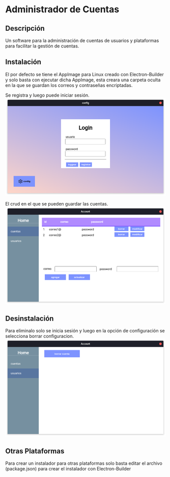 # Administrador de Cuentas
## Descripción
Un software para la administración de cuentas de usuarios y plataformas para facilitar la gestión de cuentas.

## Instalación
El por defecto se tiene el AppImage para Linux creado con Electron-Builder y solo basta con ejecutar dicha AppImage, esta creara una carpeta oculta en la que se guardan los correos y contraseñas encriptadas.

Se registra y luego puede iniciar sesión.
![Imagen de login](/images/login.png)

El crud en el que se pueden guardar las cuentas.
![Imagen de crud](/images/crud.png)

## Desinstalación
Para eliminalo solo se inicia sesión y luego en la opción de configuración se selecciona borrar configuracion.
![Imagen de borrar](/images/borrar.png)

## Otras Plataformas
Para crear un instalador para otras plataformas solo basta editar el archivo (package.json) para crear el instalador con Electron-Builder
